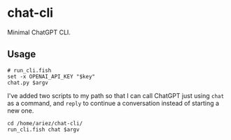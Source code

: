 # chat-cli

Minimal ChatGPT CLI.

## Usage

```fish
# run_cli.fish
set -x OPENAI_API_KEY "$key"
chat.py $argv
```

I've added two scripts to my path so that I can call ChatGPT just using `chat` as a command, and `reply` to continue a conversation instead of starting a new one.

```fish
cd /home/ariez/chat-cli/
run_cli.fish chat $argv
```
